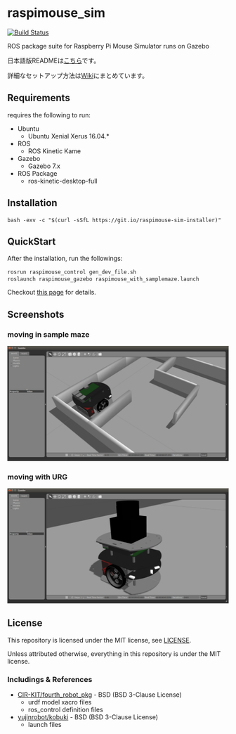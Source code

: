# raspimouse_sim 

[![Build Status](https://travis-ci.org/rt-net/raspimouse_sim.svg?branch=indigo-devel)](https://travis-ci.org/rt-net/raspimouse_sim)

ROS package suite for Raspberry Pi Mouse Simulator runs on Gazebo

日本語版READMEは[こちら](./README.ja.md)です。

詳細なセットアップ方法は[Wiki](https://github.com/rt-net/raspimouse_sim/wiki)にまとめています。


## Requirements

requires the following to run:

* Ubuntu
  * Ubuntu Xenial Xerus 16.04.\*
* ROS
  * ROS Kinetic Kame
* Gazebo
  * Gazebo 7.x
* ROS Package
  * ros-kinetic-desktop-full

## Installation

```
bash -exv -c "$(curl -sSfL https://git.io/raspimouse-sim-installer)"
```

## QuickStart

After the installation, run the followings:

```
rosrun raspimouse_control gen_dev_file.sh
roslaunch raspimouse_gazebo raspimouse_with_samplemaze.launch
```

Checkout [this page](https://github.com/rt-net/raspimouse_sim/wiki/quickstart) for details.

## Screenshots

### moving in sample maze

![](./docs/images/raspimouse_samplemaze.png)

### moving with URG

![](./docs/images/raspimouse_urg.png)

## License

This repository is licensed under the MIT license, see [LICENSE]( ./LICENSE ).

Unless attributed otherwise, everything in this repository is under the MIT license.

### Includings & References

* [CIR-KIT/fourth_robot_pkg]( https://github.com/CIR-KIT/fourth_robot_pkg ) - BSD (BSD 3-Clause License)
  * urdf model xacro files
  * ros_control definition files
* [yujinrobot/kobuki]( https://github.com/yujinrobot/kobuki ) - BSD (BSD 3-Clause License)
  * launch files

